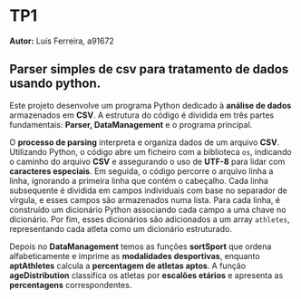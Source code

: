 # TP1

**Autor:** Luís Ferreira, a91672
## Parser simples de csv para tratamento de dados usando python.
Este projeto desenvolve um programa Python dedicado à **análise de dados** armazenados em **CSV**. A estrutura do código é dividida em três partes fundamentais: **Parser, DataManagement** e o programa principal.

O **processo de parsing** interpreta e organiza dados de um arquivo **CSV**. Utilizando Python, o código abre um ficheiro com a biblioteca `os`, indicando o caminho do arquivo **CSV** e assegurando o uso de **UTF-8** para lidar com **caracteres especiais**. Em seguida, o código percorre o arquivo linha a linha, ignorando a primeira linha que contém o cabeçalho. Cada linha subsequente é dividida em campos individuais com base no separador de vírgula, e esses campos são armazenados numa lista. Para cada linha, é construído um dicionário Python associando cada campo a uma chave no dicionário. Por fim, esses dicionários são adicionados a um array `athletes`, representando cada atleta como um dicionário estruturado.

 Depois no **DataManagement** temos as funções **sortSport** que ordena alfabeticamente e imprime as **modalidades desportivas**, enquanto **aptAthletes** calcula a **percentagem de atletas aptos**. A função **ageDistribution** classifica os atletas por **escalões etários** e apresenta as **percentagens** correspondentes.
